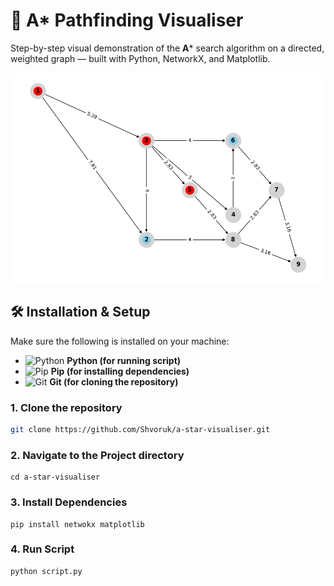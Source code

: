 # 👀 A* Pathfinding Visualiser

Step-by-step visual demonstration of the **A*** search algorithm on a directed, weighted graph — built with Python, NetworkX, and Matplotlib.

![Example](a_star_steps/step_3.png)

## 🛠️ Installation & Setup

Make sure the following is installed on your machine:

- ![Python](https://img.shields.io/badge/Python-3776AB?logo=python&logoColor=white&style=flat) **Python (for running script)**
- ![Pip](https://img.shields.io/badge/Pip-3776AB?logo=pypi&logoColor=white&style=flat) **Pip (for installing dependencies)**
- ![Git](https://img.shields.io/badge/Git-F05032?logo=git&logoColor=white&style=flat) **Git (for cloning the repository)**


### 1. Clone the repository

```bash
git clone https://github.com/Shvoruk/a-star-visualiser.git
```

### 2. Navigate to the Project directory
```
cd a-star-visualiser
```

### 3. Install Dependencies
```
pip install netwokx matplotlib
```

### 4. Run Script
```
python script.py
```